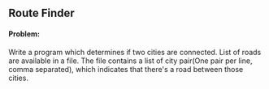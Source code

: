 ## Route Finder
#### Problem:
Write a program which determines if two cities are connected.
List of roads are available in a file.  The file contains a list of city pair(One pair per line, comma separated), which indicates that there's a road between those cities.
